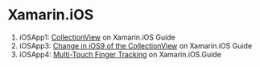 # Xamarin.iOS
1. iOSApp1: [CollectionView](https://docs.microsoft.com/en-us/xamarin/ios/user-interface/controls/uicollectionview) on Xamarin.iOS Guide
2. iOSApp3: [Change in iOS9 of the CollectionView](https://docs.microsoft.com/en-us/xamarin/ios/user-interface/controls/uicollectionview#changes-in-ios-9) on Xamarin.iOS Guide
3. iOSApp4: [Multi-Touch Finger Tracking](https://docs.microsoft.com/en-us/xamarin/ios/app-fundamentals/touch/touch-tracking) on Xamarin.iOS.Guide
